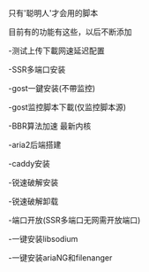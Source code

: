 只有'聪明人'才会用的脚本

目前有的功能有这些，以后不断添加

  -测试上传下載网速延迟配置

  -SSR多端口安装 

  -gost一鍵安装(不帶监控)

  -gost监控脚本下載(仅监控脚本源) 

  -BBR算法加速 最新内核

  -aria2后端搭建 

  -caddy安装

  -锐速破解安装

  -锐速破解卸载

  -端口开放(SSR多端口无网需开放端口)

  -一键安装libsodium

  -一键安装ariaNG和filenanger
